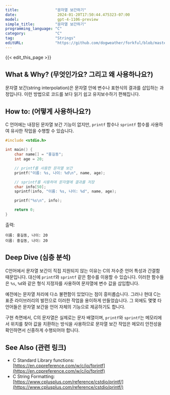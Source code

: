```yaml
---
title:                "문자열 보간하기"
date:                  2024-01-20T17:50:44.475323-07:00
model:                 gpt-4-1106-preview
simple_title:         "문자열 보간하기"
programming_language: "C"
category:             "C"
tag:                  "Strings"
editURL:              "https://github.com/dogweather/forkful/blob/master/content/ko/c/interpolating-a-string.md"
---
```


{{< edit_this_page >}}

## What & Why? (무엇인가요? 그리고 왜 사용하나요?)
문자열 보간(string interpolation)은 문자열 안에 변수나 표현식의 결과를 삽입하는 과정입니다. 이런 방법으로 코드를 보다 읽기 쉽고 유지보수하기 편해집니다.

## How to: (어떻게 사용하나요?)
C 언어에는 내장된 문자열 보간 기능이 없지만, `printf` 함수나 `sprintf` 함수를 사용하여 유사한 작업을 수행할 수 있습니다.

```C
#include <stdio.h>

int main() {
    char name[] = "홍길동";
    int age = 20;

    // printf를 사용한 문자열 보간
    printf("이름: %s, 나이: %d\n", name, age);

    // sprintf를 사용하여 문자열에 결과를 저장
    char info[50];
    sprintf(info, "이름: %s, 나이: %d", name, age);

    printf("%s\n", info);

    return 0;
}
```

출력:
```
이름: 홍길동, 나이: 20
이름: 홍길동, 나이: 20
```

## Deep Dive (심층 분석)
C언어에서 문자열 보간이 직접 지원되지 않는 이유는 C의 저수준 언어 특성과 간결함 때문입니다. 대신에 `printf`와 `sprintf` 같은 함수를 이용할 수 있습니다. 이러한 함수들은 `%s`, `%d`와 같은 형식 지정자를 사용하여 문자열에 변수 값을 삽입합니다.

예전에는 문자열 처리에 다소 불편함이 있었다는 점이 흥미롭습니다. 그러나 현대 C는 표준 라이브러리의 발전으로 이러한 작업을 용이하게 만들었습니다. 그 외에도 몇몇 타 언어들은 문자열 보간을 언어 자체의 기능으로 제공하기도 합니다.

구현 측면에서, C의 문자열은 실제로는 문자 배열이며, `printf`와 `sprintf`는 메모리에서 위치를 찾아 값을 치환하는 방식을 사용하므로 문자열 보간 작업은 메모리 안전성을 확인하면서 신중하게 수행되어야 합니다.

## See Also (관련 링크)
- C Standard Library functions: [https://en.cppreference.com/w/c/io/fprintf](https://en.cppreference.com/w/c/io/fprintf)
- C String Formatting: [https://www.cplusplus.com/reference/cstdio/printf/](https://www.cplusplus.com/reference/cstdio/printf/)